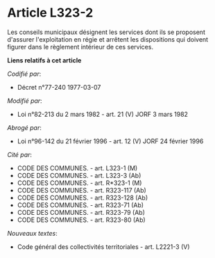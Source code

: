 # Article L323-2

Les conseils municipaux désignent les services dont ils se proposent d'assurer l'exploitation en régie et arrêtent les
dispositions qui doivent figurer dans le règlement intérieur de ces services.

**Liens relatifs à cet article**

_Codifié par_:

  - Décret n°77-240 1977-03-07

_Modifié par_:

  - Loi n°82-213 du 2 mars 1982 - art. 21 (V) JORF 3 mars 1982

_Abrogé par_:

  - Loi n°96-142 du 21 février 1996 - art. 12 (V) JORF 24 février 1996

_Cité par_:

  - CODE DES COMMUNES. - art. L323-1 (M)
  - CODE DES COMMUNES. - art. L323-3 (Ab)
  - CODE DES COMMUNES. - art. R*323-1 (M)
  - CODE DES COMMUNES. - art. R323-117 (Ab)
  - CODE DES COMMUNES. - art. R323-128 (Ab)
  - CODE DES COMMUNES. - art. R323-71 (Ab)
  - CODE DES COMMUNES. - art. R323-79 (Ab)
  - CODE DES COMMUNES. - art. R323-80 (Ab)

_Nouveaux textes_:

  - Code général des collectivités territoriales - art. L2221-3 (V)
